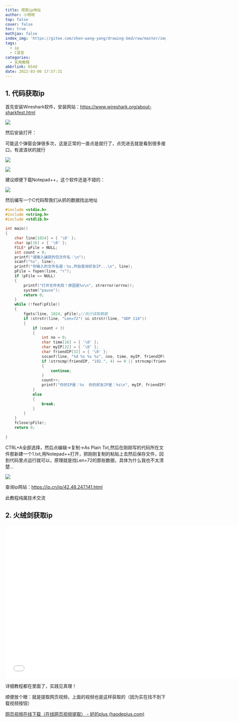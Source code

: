 ```yaml
---
title: 爬取ip地址
author: 小杨呀
top: false
cover: false
toc: true
mathjax: false
index_img: 'https://gitee.com/zhen-wang-yang/drawing-bed/raw/master/imge/thumb-1920-91659.jpg'
tags:
  - ip
  - C语言
categories:
  - 实用教程
abbrlink: 654d
date: 2022-03-06 17:57:31
---
```


## 1.  代码获取ip

首先安装Wireshark软件，安装网站：https://www.wireshark.org/about-sharkfest.html

![](https://gitee.com/zhen-wang-yang/drawing-bed/raw/master/imge/bDDuvV.png)

然后安装打开：

可能这个弹窗会弹很多次，这是正常的一直点是就行了，点完进去就是看到很多接口，有波浪状的就行

![](https://gitee.com/zhen-wang-yang/drawing-bed/raw/master/imge/bDDYCR.png)

![](https://gitee.com/zhen-wang-yang/drawing-bed/raw/master/imge/bDDIaQ.png)

建议顺便下载Notepad++，这个软件还是不错的：

![](https://gitee.com/zhen-wang-yang/drawing-bed/raw/master/imge/bDD7Ps.png)

然后编写一个C代码帮我们从抓的数据找出地址

```cpp
#include <stdio.h>
#include <string.h>
#include <stdlib.h>
 
int main()
{
	char line[1024] = { '\0' };
	char ip[16] = { '\0' };
	FILE* pFile = NULL;
	int count = 0;
	printf("请输入捕获的包文件名：\n");
	scanf("%s", line);
	printf("你输入的文件名是：%s,开始查询好友IP...\n", line);
	pFile = fopen(line, "r");
	if (pFile == NULL)
	{
		printf("打开文件失败！原因是%s\n", strerror(errno));
		system("pause");
		return 0;
	}
	while (!feof(pFile))
	{
		fgets(line, 1024, pFile);//执行读取数据
		if (strstr(line, "Len=72") && strstr(line, "UDP	114"))
		{
			if (count < 3)
			{
				int no = 0;
				char time[16] = { '\0' };
				char myIP[32] = { '\0' };
				char friendIP[32] = { '\0' };
				sscanf(line, "%d %s %s %s", &no, time, myIP, friendIP);
				if (strncmp(friendIP, "192.", 4) == 0 || strncmp(friendIP, "10.", 3) == 0)
				{
					continue;
				}
				count++;
				printf("你的IP是：%s  你的好友IP是：%s\n", myIP, friendIP);
			}
			else
			{
				break;
			}
		}
	}
	fclose(pFile);
	return 0;
		
}
```

CTRL+A全部选择，然后点编辑->复制->As Plain Txt,然后在刚刚写的代码所在文件那新建一个1.txt,用Notepad++打开，把刚刚复制的粘贴上去然后保存文件，回到代码里点运行就可以，原理就是找Len=72的那些数据，具体为什么我也不太清楚...

![](https://gitee.com/zhen-wang-yang/drawing-bed/raw/master/imge/bDrCGR.png)

查询ip网站：https://ip.cn/ip/42.48.247.141.html

此教程纯属技术交流

## 2.  火绒剑获取ip

<iframe src="//player.bilibili.com/player.html?aid=467353301&bvid=BV11L411P72b&cid=549528716&page=1" scrolling="no" border="0" frameborder="no" framespacing="0" width="740px" height="480px" allowfullscreen="true"> </iframe>

详细教程都在里面了，实践见真理！

顺便放个眼：就是提取网页视频，上面的视频也是这样获取的（因为实在找不到下载视频按钮）

[网页视频在线下载（在线网页视频提取） - 好的plus (haodeplus.com)](https://www.haodeplus.com/article/1668369.html)

